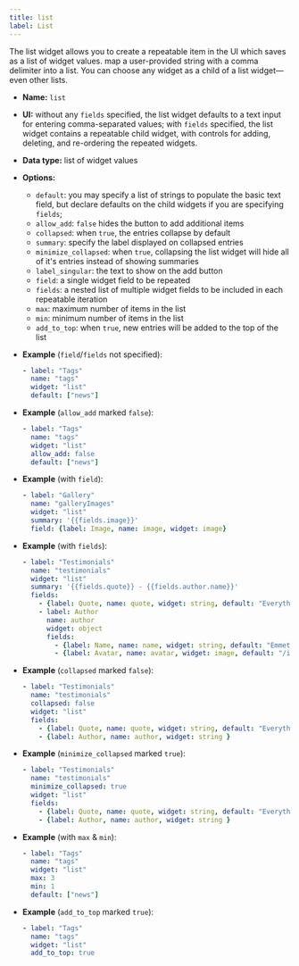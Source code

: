 ```yaml
---
title: list
label: List
---
```

The list widget allows you to create a repeatable item in the UI which saves as a list of widget values. map a user-provided string with a comma delimiter into a list. You can choose any widget as a child of a list widget—even other lists.

* **Name:** `list`
* **UI:** without any `fields` specified, the list widget defaults to a text input for entering comma-separated values; with `fields`  specified, the list widget contains a repeatable child widget, with controls for adding, deleting, and re-ordering the repeated widgets.
* **Data type:** list of widget values
* **Options:**

  * `default`: you may specify a list of strings to populate the basic text field, but declare defaults on the child widgets if you are specifying `fields`;
  * `allow_add`: `false` hides the button to add additional items
  * `collapsed`: when `true`, the entries collapse by default
  * `summary`: specify the label displayed on collapsed entries
  * `minimize_collapsed`: when `true`, collapsing the list widget will hide all of it's entries instead of showing summaries
  * `label_singular`: the text to show on the add button
  * `field`: a single widget field to be repeated
  * `fields`: a nested list of multiple widget fields to be included in each repeatable iteration
  * `max`: maximum number of items in the list
  * `min`: minimum number of items in the list
  * `add_to_top`: when `true`, new entries will be added to the top of the list
* **Example** (`field`/`fields` not specified):

  ```yaml
  - label: "Tags"
    name: "tags"
    widget: "list"
    default: ["news"]
  ```
* **Example** (`allow_add` marked `false`):

  ```yaml
  - label: "Tags"
    name: "tags"
    widget: "list"
    allow_add: false
    default: ["news"]
  ```
* **Example** (with `field`):

  ```yaml
  - label: "Gallery"
    name: "galleryImages"
    widget: "list"
    summary: '{{fields.image}}'
    field: {label: Image, name: image, widget: image}
  ```
* **Example** (with `fields`):

  ```yaml
  - label: "Testimonials"
    name: "testimonials"
    widget: "list"
    summary: '{{fields.quote}} - {{fields.author.name}}'
    fields:
      - {label: Quote, name: quote, widget: string, default: "Everything is awesome!"}
      - label: Author
        name: author
        widget: object
        fields:
          - {label: Name, name: name, widget: string, default: "Emmet"}
          - {label: Avatar, name: avatar, widget: image, default: "/img/emmet.jpg"}
  ```
* **Example** (`collapsed` marked `false`):

  ```yaml
  - label: "Testimonials"
    name: "testimonials"
    collapsed: false
    widget: "list"
    fields:
      - {label: Quote, name: quote, widget: string, default: "Everything is awesome!"}
      - {label: Author, name: author, widget: string }
  ```
* **Example** (`minimize_collapsed` marked `true`):

  ```yaml
  - label: "Testimonials"
    name: "testimonials"
    minimize_collapsed: true
    widget: "list"
    fields:
      - {label: Quote, name: quote, widget: string, default: "Everything is awesome!"}
      - {label: Author, name: author, widget: string }
  ```

* **Example** (with `max` & `min`):
  ```yaml
  - label: "Tags"
    name: "tags"
    widget: "list"
    max: 3
    min: 1
    default: ["news"]
  ```
* **Example** (`add_to_top` marked `true`):
  ```yaml
  - label: "Tags"
    name: "tags"
    widget: "list"
    add_to_top: true
  ```